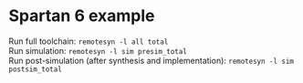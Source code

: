 # Spartan 6 example

Run full toolchain: `remotesyn -l all total`<br>
Run simulation: `remotesyn -l sim presim_total`<br>
Run post-simulation (after synthesis and implementation): `remotesyn -l sim postsim_total`<br>
